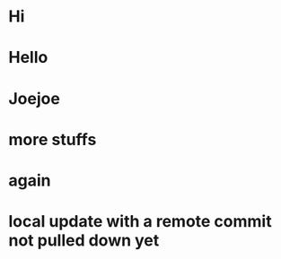 # Hi

# Hello
# Joejoe

# more stuffs

# again

# local update with a remote commit not pulled down yet
